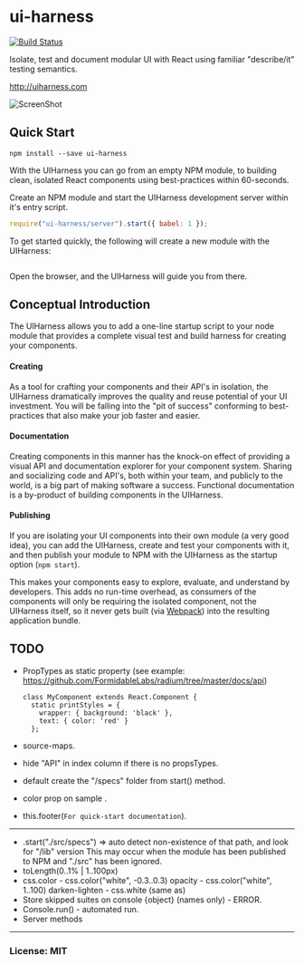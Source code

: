 # ui-harness

[![Build Status](https://travis-ci.org/philcockfield/ui-harness.svg)](https://travis-ci.org/philcockfield/ui-harness)

Isolate, test and document modular UI with React using familiar "describe/it" testing semantics.  

http://uiharness.com

![ScreenShot](https://cloud.githubusercontent.com/assets/185555/10448258/0471dece-71e8-11e5-983a-028dd7df7a1a.png)


## Quick Start

    npm install --save ui-harness

With the UIHarness you can go from an empty NPM module, to building clean, isolated React components using best-practices within 60-seconds.

Create an NPM module and start the UIHarness development server within it's entry script.

```js
require("ui-harness/server").start({ babel: 1 });
```

To get started quickly, the following will create a new module with the UIHarness:

```bash
```

Open the browser, and the UIHarness will guide you from there.





## Conceptual Introduction

The UIHarness allows you to add a one-line startup script to your node module that provides a complete visual test and build harness for creating your components.

#### Creating
As a tool for crafting your components and their API's in isolation, the UIHarness dramatically improves the quality and reuse potential of your UI investment.  You will be falling into the "pit of success" conforming to best-practices that also make your job faster and easier.

#### Documentation
Creating components in this manner has the knock-on effect of providing a visual API and documentation explorer for your component system.  Sharing and socializing code and API's, both within your team, and publicly to the world, is a big part of making software a success.  Functional documentation is a by-product of building components in the UIHarness.

#### Publishing
If you are isolating your UI components into their own module (a very good idea), you can add the UIHarness, create and test your components with it, and then publish your module to NPM with the UIHarness as the startup option (`npm start`).  

This makes your components easy to explore, evaluate, and understand by developers.  This adds no run-time overhead, as consumers of the components will only be requiring the isolated component, not the UIHarness itself, so it never gets built (via [Webpack](https://webpack.github.io/)) into the resulting application bundle.





## TODO

- PropTypes as static property (see example: https://github.com/FormidableLabs/radium/tree/master/docs/api)

      class MyComponent extends React.Component {
        static printStyles = {
          wrapper: { background: 'black' },
          text: { color: 'red' }
        };

- source-maps.
- hide "API" in index column if there is no propsTypes.
- default create the "/specs" folder from start() method.
- color prop on sample <MyComponent>.
- this.footer(`For quick-start documentation`).
-----

- .start("./src/specs") => auto detect non-existence of that path, and look for "/lib" version
  This may occur when the module has been published to NPM and "./src" has been ignored.
- toLength(0..1% | 1..100px)
- css.color
      - css.color("white", -0.3..0.3) opacity
      - css.color("white", 1..100) darken-lighten
      - css.white (same as)
- Store skipped suites on console {object} (names only) - ERROR.
- Console.run() - automated run.
- Server methods


---
### License: MIT
